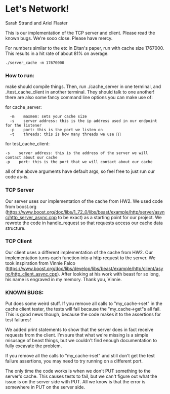# Let's Network!
Sarah Strand and Ariel Flaster

This is our implementation of the TCP server and client. Please read the known bugs. We're sooo close. Please have mercy.



For numbers similar to the etc in Eitan's paper, run with cache size 1767000. This results in a hit rate of about 81% on average.

`./server_cache -m 17670000`


### How to run:

make should compile things. Then, run ./cache_server in one terminal, and ./test_cache_client in another terminal. They should talk to one another! there are also some fancy command line options you can make use of:

for cache_server:

      -m    maxmem: sets your cache size 
      -s    server address: this is the ip address used in our endpoint for the listener
      -p    port: this is the port we listen on
      -t    threads: this is how many threads we use 👀👀
    
    
    
for test_cache_client:

    -s    server address: this is the address of the server we will contact about our cache
    -p    port: this is the port that we will contact about our cache


all of the above arguments have default args, so feel free to just run our code as-is.


### TCP Server

Our server uses our implementation of the cache from HW2. We used code from boost.org (https://www.boost.org/doc/libs/1_72_0/libs/beast/example/http/server/async/http_server_async.cpp to be exact) as a starting point for our project. We rewrote the code in handle_request so that requests access our cache data structure.

### TCP Client 

Our client uses a different implementation of the cache from HW2. Our implementation turns each function into a http request to the server. We took inspiration from Vinnie Falco (https://www.boost.org/doc/libs/develop/libs/beast/example/http/client/async/http_client_async.cpp). After looking at his work with beast for so long, his name is engraved in my memory. Thank you, Vinnie. 


### KNOWN BUGS:

Put does some weird stuff. If you remove all calls to "my_cache->set" in the cache client tester, the tests will fail because the "my_cache->get"s all fail. This is good news though, because the code makes it to the assertions for test failures! 

We added print statements to show that the server does in fact receive requests from the client. I'm sure that what we're missing is a simple misusage of beast things, but we couldn't find enough documentation to fully excavate the problem.

If you remove all the calls to "my_cache->set" and still don't get the test failure assertions, you may need to try running on a different port.  

The only time the code works is when we don't PUT something to the server's cache. This causes tests to fail, but we can't figure out what the issue is on the server side with PUT. All we know is that the error is somewhere in PUT on the server side.
